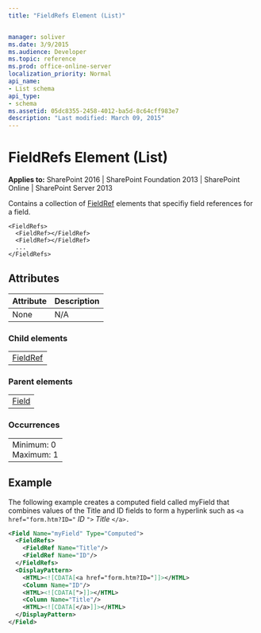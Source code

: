 ```yaml
---
title: "FieldRefs Element (List)"


manager: soliver
ms.date: 3/9/2015
ms.audience: Developer
ms.topic: reference
ms.prod: office-online-server
localization_priority: Normal
api_name:
- List schema
api_type:
- schema
ms.assetid: 05dc8355-2458-4012-ba5d-8c64cff983e7
description: "Last modified: March 09, 2015"
---
```


# FieldRefs Element (List)

 
  
 **Applies to:** SharePoint 2016 | SharePoint Foundation 2013 | SharePoint Online | SharePoint Server 2013
  
Contains a collection of [FieldRef](../../collaborative-application-markup-language-caml-schemas/query-schema/fieldref-element-query.md) elements that specifiy field references for a field. 
  
```
<FieldRefs>
  <FieldRef></FieldRef>
  <FieldRef></FieldRef>
  ...
</FieldRefs>
```

## Attributes

|**Attribute**|**Description**|
|:-----|:-----|
|None  <br/> |N/A  <br/> |
   
### Child elements

||
|:-----|
|[FieldRef](../../collaborative-application-markup-language-caml-schemas/query-schema/fieldref-element-query.md)|
   
### Parent elements

||
|:-----|
|[Field](field-element-list.md)|
   
### Occurrences

||
|:-----|
|Minimum: 0  <br/> Maximum: 1  <br/> |
   
## Example

The following example creates a computed field called myField that combines values of the Title and ID fields to form a hyperlink such as  `<a href="form.htm?ID="` _ID_ `">` _Title_ `</a>.`
  
```XML
<Field Name="myField" Type="Computed">
  <FieldRefs>
    <FieldRef Name="Title"/>
    <FieldRef Name="ID"/>
  </FieldRefs>
  <DisplayPattern>
    <HTML><![CDATA[<a href="form.htm?ID="]]></HTML>
    <Column Name="ID"/>
    <HTML><![CDATA[">]]></HTML>
    <Column Name="Title"/>
    <HTML><![CDATA[</a>]]></HTML>
  </DisplayPattern>
</Field>
```


